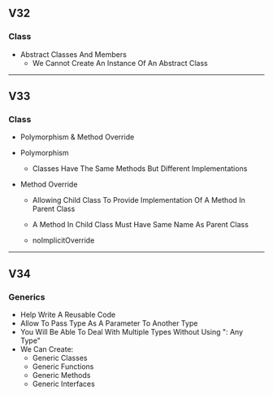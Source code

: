 ## V32

### Class

- Abstract Classes And Members
  - We Cannot Create An Instance Of An Abstract Class

---

## V33

### Class

- Polymorphism & Method Override

- Polymorphism

  - Classes Have The Same Methods But Different Implementations

- Method Override

  - Allowing Child Class To Provide Implementation Of A Method In Parent Class
  - A Method In Child Class Must Have Same Name As Parent Class

  - noImplicitOverride

---

## V34

### Generics

- Help Write A Reusable Code
- Allow To Pass Type As A Parameter To Another Type
- You Will Be Able To Deal With Multiple Types Without Using ": Any Type"
- We Can Create:
  - Generic Classes
  - Generic Functions
  - Generic Methods
  - Generic Interfaces
